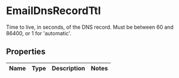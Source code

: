 

# EmailDnsRecordTtl

Time to live, in seconds, of the DNS record. Must be between 60 and 86400, or 1 for 'automatic'.

## Properties

| Name | Type | Description | Notes |
|------------ | ------------- | ------------- | -------------|



